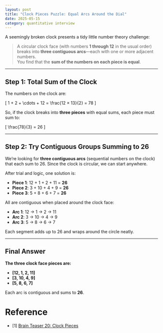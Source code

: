 ```yaml
---
layout: post
title: "Clock Pieces Puzzle: Equal Arcs Around the Dial"
date: 2025-05-15
category: quantitative interview
---
```


A seemingly broken clock presents a tidy little number theory challenge:

> A circular clock face (with numbers **1 through 12** in the usual order) breaks into **three contiguous arcs**—each with one or more adjacent numbers.  
> You find that the **sum of the numbers on each piece is equal**.

---

## Step 1: Total Sum of the Clock

The numbers on the clock are:

\[
1 + 2 + \cdots + 12 = \frac{12 × 13}{2} = 78
\]

So, if the clock breaks into **three pieces** with equal sums, each piece must sum to:

\[
\frac{78}{3} = 26
\]

---

## Step 2: Try Contiguous Groups Summing to 26

We’re looking for **three contiguous arcs** (sequential numbers on the clock) that each sum to 26. Since the clock is circular, we can start anywhere.

After trial and logic, one solution is:

- **Piece 1**: 12 + 1 + 2 + 11 = **26**
- **Piece 2**: 3 + 10 + 4 + 9 = **26**
- **Piece 3**: 5 + 8 + 6 + 7 = **26**

All are contiguous when placed around the clock face:

- **Arc 1**: 12 → 1 → 2 → 11  
- **Arc 2**: 3 → 10 → 4 → 9  
- **Arc 3**: 5 → 8 → 6 → 7

Each segment adds up to 26 and wraps around the circle neatly.

---

## Final Answer

**The three clock face pieces are:**

- **[12, 1, 2, 11]**
- **[3, 10, 4, 9]**
- **[5, 8, 6, 7]**

Each arc is contiguous and sums to **26**.

# Reference

* [1] [Brain Teaser 20: Clock Pieces](https://medium.com/@shelvia1039/brain-teaser-20-clock-pieces-60ac58e047d3)
